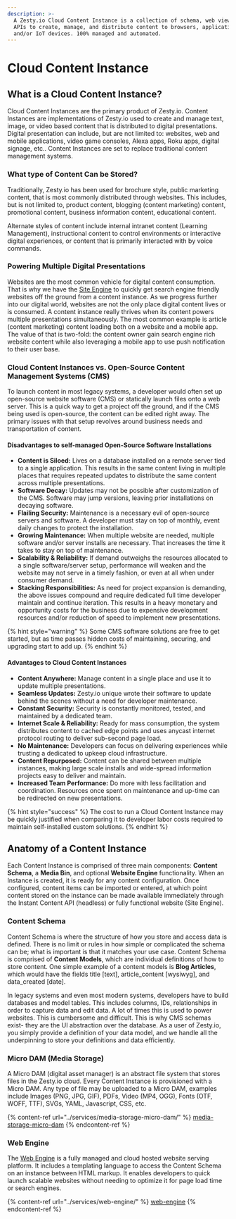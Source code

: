 ```yaml
---
description: >-
  A Zesty.io Cloud Content Instance is a collection of schema, web views, and
  APIs to create, manage, and distribute content to browsers, applications,
  and/or IoT devices. 100% managed and automated.
---
```


# Cloud Content Instance

## What is a Cloud Content Instance?

Cloud Content Instances are the primary product of Zesty.io. Content Instances are implementations of Zesty.io used to create and manage text, image, or video based content that is distributed to digital presentations. Digital presentation can include, but are not limited to: websites, web and mobile applications, video game consoles, Alexa apps, Roku apps, digital signage, etc.. Content Instances are set to replace traditional content management systems.

### What type of Content Can be Stored?

Traditionally, Zesty.io has been used for brochure style, public marketing content, that is most commonly distributed through websites. This includes, but is not limited to, product content, blogging (content marketing) content, promotional content, business information content, educational content.

Alternate styles of content include internal intranet content (Learning Management), instructional content to control environments or interactive digital experiences, or content that is primarily interacted with by voice commands.

### Powering Multiple Digital Presentations

Websites are the most common vehicle for digital content consumption. That is why we have the [Site Engine](../services/web-engine/) to quickly get search engine friendly websites off the ground from a content instance. As we progress further into our digital world, websites are not the only place digital content lives or is consumed. A content instance really thrives when its content powers multiple presentations simultaneously. The most common example is article (content marketing) content loading both on a website and a mobile app. The value of that is two-fold: the content owner gain search engine rich website content while also leveraging a mobile app to use push notification to their user base.

### Cloud Content Instances vs. Open-Source Content Management Systems (CMS)

To launch content in most legacy systems, a developer would often set up open-source website software (CMS) or statically launch files onto a web server. This is a quick way to get a project off the ground, and if the CMS being used is open-source, the content can be edited right away. The primary issues with that setup revolves around business needs and transportation of content.

#### Disadvantages to self-managed Open-Source Software Installations

* **Content is Siloed:** Lives on a database installed on a remote server tied to a single application. This results in the same content living in multiple places that requires repeated updates to distribute the same content across multiple presentations.
* **Software Decay:** Updates may not be possible after customization of the CMS. Software may jump versions, leaving prior installations on decaying software.
* **Flailing Security:** Maintenance is a necessary evil of open-source servers and software. A developer must stay on top of monthly, event daily changes to protect the installation.
* **Growing Maintenance:** When multiple website are needed, multiple software and/or server installs are necessary. That increases the time it takes to stay on top of maintenance.&#x20;
* **Scalability & Reliability:**  If demand outweighs the resources allocated to a single software/server setup, performance will weaken and the website may not serve in a timely fashion, or even at all when under consumer demand.
* **Stacking Responsibilities:** As need for project expansion is demanding, the above issues compound and require dedicated full time developer maintain and continue iteration. This results in a heavy monetary and opportunity costs for the business due to expensive development resources and/or reduction of speed to implement new presentations.

{% hint style="warning" %}
Some CMS software solutions are free to get started, but as time passes hidden costs of maintaining, securing, and upgrading start to add up.
{% endhint %}

#### Advantages to Cloud Content Instances

* **Content Anywhere:** Manage content in a single place and use it to update multiple presentations.&#x20;
* **Seamless Updates:** Zesty.io unique wrote their software to update behind the scenes without a need for developer maintenance.&#x20;
* **Constant Security:** Security is constantly monitored, tested, and maintained by a dedicated team.
* **Internet Scale & Reliability:** Ready for mass consumption, the system distributes content to cached edge points and uses anycast internet protocol routing to deliver sub-second page load.
* **No Maintenance:** Developers can focus on delivering experiences while trusting a dedicated to upkeep cloud infrastructure.
* **Content Repurposed:** Content can be shared between multiple instances, making large scale installs and wide-spread information projects easy to deliver and maintain.
* **Increased Team Performance:** Do more with less facilitation and coordination. Resources once spent on maintenance and up-time can be redirected on new presentations.

{% hint style="success" %}
The cost to run a Cloud Content Instance may be quickly justified when comparing it to developer labor costs required to maintain self-installed custom solutions.
{% endhint %}

## Anatomy of a Content Instance

Each Content Instance is comprised of three main components: **Content Schema**, a **Media Bin**, and optional **Website Engine** functionality. When an Instance is created, it is ready for any content configuration. Once configured, content items can be imported or entered, at which point content stored on the instance can be made available immediately through the Instant Content API (headless) or fully functional website (Site Engine).

### Content Schema

Content Schema is where the structure of how you store and access data is defined. There is no limit or rules in how simple or complicated the schema can be; what is important is that it matches your use case. Content Schema is comprised of **Content Models**, which are individual definitions of how to store content. One simple example of a content models is **Blog Articles**, which would have the fields title \[text], article\_content \[wysiwyg], and data\_created \[date].

In legacy systems and even most modern systems, developers have to build databases and model tables. This includes columns, IDs, relationships in order to capture data and edit data. A lot of times this is used to power websites. This is cumbersome and difficult. This is why CMS schemas exist- they are the UI abstraction over the database. As a user of Zesty.io, you simply provide a definition of your data model, and we handle all the underpinning to store your definitions and data efficiently.

### Micro DAM (Media Storage)

A Micro DAM (digital asset manager) is an abstract file system that stores files in the Zesty.io cloud. Every Content Instance is provisioned with a Micro DAM. Any type of file may be uploaded to a Micro DAM, examples include Images (PNG, JPG, GIF), PDFs, Video (MP4, OGG), Fonts (OTF, WOFF, TTF), SVGs, YAML, Javascript, CSS, etc.

{% content-ref url="../services/media-storage-micro-dam/" %}
[media-storage-micro-dam](../services/media-storage-micro-dam/)
{% endcontent-ref %}

### Web Engine

The [Web Engine](../services/web-engine/) is a fully managed and cloud hosted website serving platform. It includes a templating language to access the Content Schema on an instance between HTML markup. It enables developers to quick launch scalable websites without needing to optimize it for page load time or search engines.

{% content-ref url="../services/web-engine/" %}
[web-engine](../services/web-engine/)
{% endcontent-ref %}
